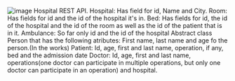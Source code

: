 ![image](https://github.com/kostenarov/HospitalAPI/assets/61360809/2574a0d2-c9b9-4600-a1ae-5607c51f136c)
Hospital REST API.
Hospital: Has field for id, Name and City.
Room: Has fields for id and the id of the hospital it's in.
Bed: Has fields for id, the id of the hospital and the id of the room as well as the id of the patient that is in it.
Ambulance: So far only id and the id of the hospital
Abstract class Person that has the following atributes: First name, last name and age fo the person.(In the works)
Patient: Id, age, first and last name, operation, if any, bed and the admission date
Doctor:  Id, age, first and last name, operations(one doctor can participate in multiple operations, but only one doctor can participate in an operation) and hospital.

